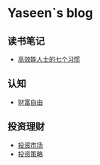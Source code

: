 # Yaseen`s blog

## 读书笔记

* [高效能人士的七个习惯](notes/seven-habits.md)


## 认知

* [财富自由](notes/self-improvement.md)

## 投资理财

* [投资市场](notes/investment-market.md)
* [投资策略](notes/investment-strategy.md)
